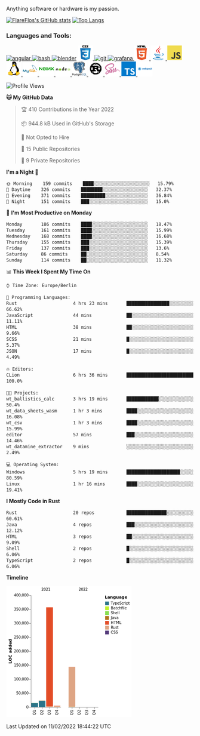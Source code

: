 Anything software or hardware is my passion.

[![FlareFlos's GitHub stats](https://github-readme-stats.vercel.app/api?username=FlareFlo&show_icons=true&theme=github_dark)](https://github.com/FlareFlo/github-readme-stats)
[![Top Langs](https://github-readme-stats.vercel.app/api/top-langs/?username=FlareFlo&langs_count=10&layout=compact&theme=github_dark)](https://github.com/FlareFlo/github-readme-stats)

<h3 align="left">Languages and Tools:</h3>
<div align="left"> 
    <a href="https://angular.io" target="_blank" rel="noreferrer"><img src="https://angular.io/assets/images/logos/angular/angular.svg" alt="angular" width="40" height="40"/> </a> 
    <a href="https://www.gnu.org/software/bash/" target="_blank" rel="noreferrer"> <img src="https://www.vectorlogo.zone/logos/gnu_bash/gnu_bash-icon.svg" alt="bash" width="40" height="40"/> </a> 
    <a href="https://www.blender.org/" target="_blank" rel="noreferrer"> <img src="https://download.blender.org/branding/community/blender_community_badge_white.svg" alt="blender" width="40" height="40"/></a> 
    <a href="https://www.w3schools.com/css/" target="_blank" rel="noreferrer"> <img src="https://raw.githubusercontent.com/devicons/devicon/master/icons/css3/css3-original-wordmark.svg" alt="css3" width="40" height="40"/> </a> 
    <a href="https://git-scm.com/" target="_blank" rel="noreferrer"> <img src="https://www.vectorlogo.zone/logos/git-scm/git-scm-icon.svg" alt="git" width="40" height="40"/> </a> 
    <a href="https://grafana.com" target="_blank" rel="noreferrer"> <img src="https://www.vectorlogo.zone/logos/grafana/grafana-icon.svg" alt="grafana" width="40" height="40"/> </a> 
    <a href="https://www.w3.org/html/" target="_blank" rel="noreferrer"> <img src="https://raw.githubusercontent.com/devicons/devicon/master/icons/html5/html5-original-wordmark.svg" alt="html5" width="40" height="40"/> </a> 
    <a href="https://www.java.com" target="_blank" rel="noreferrer"> <img src="https://raw.githubusercontent.com/devicons/devicon/master/icons/java/java-original.svg" alt="java" width="40" height="40"/> </a> 
    <a href="https://developer.mozilla.org/en-US/docs/Web/JavaScript" target="_blank" rel="noreferrer"> <img src="https://raw.githubusercontent.com/devicons/devicon/master/icons/javascript/javascript-original.svg" alt="javascript" width="40" height="40"/> </a> 
    <a href="https://www.linux.org/" target="_blank" rel="noreferrer"> <img src="https://raw.githubusercontent.com/devicons/devicon/master/icons/linux/linux-original.svg" alt="linux" width="40" height="40"/> </a> 
    <a href="https://www.mysql.com/" target="_blank" rel="noreferrer"> <img src="https://raw.githubusercontent.com/devicons/devicon/master/icons/mysql/mysql-original-wordmark.svg" alt="mysql" width="40" height="40"/> </a> 
    <a href="https://www.nginx.com" target="_blank" rel="noreferrer"> <img src="https://raw.githubusercontent.com/devicons/devicon/master/icons/nginx/nginx-original.svg" alt="nginx" width="40" height="40"/> </a> 
    <a href="https://nodejs.org" target="_blank" rel="noreferrer"> <img src="https://raw.githubusercontent.com/devicons/devicon/master/icons/nodejs/nodejs-original-wordmark.svg" alt="nodejs" width="40" height="40"/> </a> 
    <a href="https://www.postgresql.org" target="_blank" rel="noreferrer"> <img src="https://raw.githubusercontent.com/devicons/devicon/master/icons/postgresql/postgresql-original-wordmark.svg" alt="postgresql" width="40" height="40"/> </a> 
    <a href="https://www.rust-lang.org" target="_blank" rel="noreferrer"> <img src="https://raw.githubusercontent.com/devicons/devicon/master/icons/rust/rust-plain.svg" alt="rust" width="40" height="40"/> </a> 
    <a href="https://sass-lang.com" target="_blank" rel="noreferrer"> <img src="https://raw.githubusercontent.com/devicons/devicon/master/icons/sass/sass-original.svg" alt="sass" width="40" height="40"/> </a> 
    <a href="https://www.typescriptlang.org/" target="_blank" rel="noreferrer"> <img src="https://raw.githubusercontent.com/devicons/devicon/master/icons/typescript/typescript-original.svg" alt="typescript" width="40" height="40"/> </a> 
    <a href="https://webpack.js.org" target="_blank" rel="noreferrer"> <img src="https://raw.githubusercontent.com/devicons/devicon/d00d0969292a6569d45b06d3f350f463a0107b0d/icons/webpack/webpack-original-wordmark.svg" alt="webpack" width="40" height="40"/> </a> 
</div>

<!--START_SECTION:waka-->
![Profile Views](http://img.shields.io/badge/Profile%20Views-2-blue)

**🐱 My GitHub Data** 

> 🏆 410 Contributions in the Year 2022
 > 
> 📦 944.8 kB Used in GitHub's Storage 
 > 
> 🚫 Not Opted to Hire
 > 
> 📜 15 Public Repositories 
 > 
> 🔑 9 Private Repositories  
 > 
**I'm a Night 🦉** 

```text
🌞 Morning    159 commits    ████░░░░░░░░░░░░░░░░░░░░░   15.79% 
🌆 Daytime    326 commits    ████████░░░░░░░░░░░░░░░░░   32.37% 
🌃 Evening    371 commits    █████████░░░░░░░░░░░░░░░░   36.84% 
🌙 Night      151 commits    ███░░░░░░░░░░░░░░░░░░░░░░   15.0%

```
📅 **I'm Most Productive on Monday** 

```text
Monday       186 commits    ████░░░░░░░░░░░░░░░░░░░░░   18.47% 
Tuesday      161 commits    ████░░░░░░░░░░░░░░░░░░░░░   15.99% 
Wednesday    168 commits    ████░░░░░░░░░░░░░░░░░░░░░   16.68% 
Thursday     155 commits    ███░░░░░░░░░░░░░░░░░░░░░░   15.39% 
Friday       137 commits    ███░░░░░░░░░░░░░░░░░░░░░░   13.6% 
Saturday     86 commits     ██░░░░░░░░░░░░░░░░░░░░░░░   8.54% 
Sunday       114 commits    ██░░░░░░░░░░░░░░░░░░░░░░░   11.32%

```


📊 **This Week I Spent My Time On** 

```text
⌚︎ Time Zone: Europe/Berlin

💬 Programming Languages: 
Rust                     4 hrs 23 mins       ████████████████░░░░░░░░░   66.62% 
JavaScript               44 mins             ██░░░░░░░░░░░░░░░░░░░░░░░   11.11% 
HTML                     38 mins             ██░░░░░░░░░░░░░░░░░░░░░░░   9.66% 
SCSS                     21 mins             █░░░░░░░░░░░░░░░░░░░░░░░░   5.37% 
JSON                     17 mins             █░░░░░░░░░░░░░░░░░░░░░░░░   4.49%

🔥 Editors: 
CLion                    6 hrs 36 mins       █████████████████████████   100.0%

🐱‍💻 Projects: 
wt_ballistics_calc       3 hrs 19 mins       ████████████░░░░░░░░░░░░░   50.4% 
wt_data_sheets_wasm      1 hr 3 mins         ████░░░░░░░░░░░░░░░░░░░░░   16.08% 
wt_csv                   1 hr 3 mins         ████░░░░░░░░░░░░░░░░░░░░░   15.99% 
editor                   57 mins             ███░░░░░░░░░░░░░░░░░░░░░░   14.46% 
wt_datamine_extractor    9 mins              ░░░░░░░░░░░░░░░░░░░░░░░░░   2.49%

💻 Operating System: 
Windows                  5 hrs 19 mins       ████████████████████░░░░░   80.59% 
Linux                    1 hr 16 mins        ████░░░░░░░░░░░░░░░░░░░░░   19.41%

```

**I Mostly Code in Rust** 

```text
Rust                     20 repos            ███████████████░░░░░░░░░░   60.61% 
Java                     4 repos             ███░░░░░░░░░░░░░░░░░░░░░░   12.12% 
HTML                     3 repos             ██░░░░░░░░░░░░░░░░░░░░░░░   9.09% 
Shell                    2 repos             █░░░░░░░░░░░░░░░░░░░░░░░░   6.06% 
TypeScript               2 repos             █░░░░░░░░░░░░░░░░░░░░░░░░   6.06%

```


**Timeline**

![Chart not found](https://raw.githubusercontent.com/FlareFlo/FlareFlo/main/charts/bar_graph.png) 


 Last Updated on 11/02/2022 18:44:22 UTC
<!--END_SECTION:waka-->
